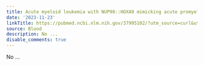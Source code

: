 ```yaml
---
title: Acute myeloid leukemia with NUP98::HOXA9 mimicking acute promyelocytic leukemia
date: '2023-11-23'
linkTitle: https://pubmed.ncbi.nlm.nih.gov/37995102/?utm_source=curl&utm_medium=rss&utm_campaign=journals&utm_content=7603509&fc=None&ff=20231124170815&v=2.17.9.post6+86293ac
source: Blood
description: No ...
disable_comments: true
---
```

No ...